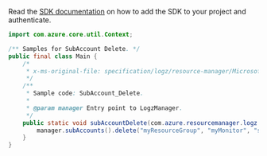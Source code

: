 Read the [SDK documentation](https://github.com/Azure/azure-sdk-for-java/blob/azure-resourcemanager-logz_1.0.0-beta.1/sdk/logz/azure-resourcemanager-logz/README.md) on how to add the SDK to your project and authenticate.

```java
import com.azure.core.util.Context;

/** Samples for SubAccount Delete. */
public final class Main {
    /*
     * x-ms-original-file: specification/logz/resource-manager/Microsoft.Logz/stable/2020-10-01/examples/SubAccount_Delete.json
     */
    /**
     * Sample code: SubAccount_Delete.
     *
     * @param manager Entry point to LogzManager.
     */
    public static void subAccountDelete(com.azure.resourcemanager.logz.LogzManager manager) {
        manager.subAccounts().delete("myResourceGroup", "myMonitor", "someName", Context.NONE);
    }
}
```
